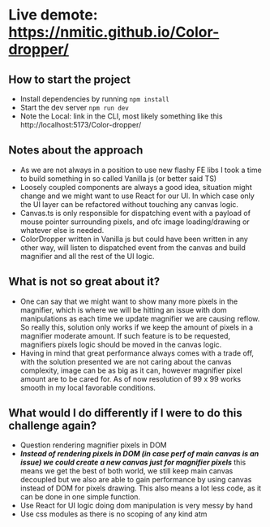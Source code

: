 # Live demote: https://nmitic.github.io/Color-dropper/
## How to start the project

- Install dependencies by running `npm install`
- Start the dev server `npm run dev`
- Note the Local: link in the CLI, most likely something like this http://localhost:5173/Color-dropper/ 

## Notes about the approach
- As we are not always in a position to use new flashy FE libs I took a time to build something in so called Vanilla js (or better said TS)
- Loosely coupled components are always a good idea, situation might change and we might want to use React for our UI. In which case only the UI layer can be refactored without touching any canvas logic.
- Canvas.ts is only responsible for dispatching event with a payload of mouse pointer surrounding pixels, and ofc image loading/drawing or whatever else is needed.
- ColorDropper written in Vanilla js but could have been written in any other way, will listen to dispatched event from the canvas and build magnifier and all the rest of the UI logic.

## What is not so great about it?
- One can say that we might want to show many more pixels in the magnifier, which is where we will be hitting an issue with dom manipulations as each time we update magnifier we are causing reflow. So really this, solution only works if we keep the amount of pixels in a magnifier moderate amount. If such feature is to be requested, magnifiers pixels logic should be moved in the canvas logic.
- Having in mind that great performance always comes with a trade off, with the solution presented we are not caring about the canvas complexity, image can be as big as it can, however magnifier pixel amount are to be cared for. As of now resolution of 99 x 99 works smooth in my local favorable conditions.

## What would I do differently if I were to do this challenge again?
- Question rendering magnifier pixels in DOM
- ___Instead of rendering pixels in DOM (in case perf of main canvas is an issue) we could create a new canvas just for magnifier pixels___ this means we get the best of both world, we still keep main canvas decoupled but we also are able to gain performance by using canvas instead of DOM for pixels drawing. This also means a lot less code, as it can be done in one simple function.
- Use React for UI logic doing dom manipulation is very messy by hand
- Use css modules as there is no scoping of any kind atm
